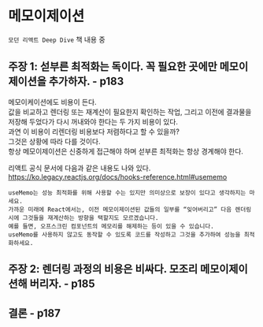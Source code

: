 # 메모이제이션

`모던 리액트 Deep Dive` 책 내용 중

## 주장 1: 섣부른 최적화는 독이다. 꼭 필요한 곳에만 메모이제이션을 추가하자. - p183

메모이케이션에도 비용이 든다.  
값을 비교하고 렌더링 또는 재계산이 필요한지 확인하는 작업, 그리고 이전에 결과물을 저장해 두었다가 다시 꺼내와야 한다는 두 가지 비용이 있다.  
과연 이 비용이 리렌더링 비용보다 저렴하다고 할 수 있을까?  
그것은 상황에 따라 다를 것이다.  
항상 메모이제이션은 신중하게 접근해야 하며 섣부른 최적화는 항상 경계해야 한다.

리액트 공식 문서에 다음과 같은 내용도 나와 있다.  
https://ko.legacy.reactjs.org/docs/hooks-reference.html#usememo

```
useMemo는 성능 최적화를 위해 사용할 수는 있지만 의미상으로 보장이 있다고 생각하지는 마세요.
가까운 미래에 React에서는, 이전 메모이제이션된 값들의 일부를 “잊어버리고” 다음 렌더링 시에 그것들을 재계산하는 방향을 택할지도 모르겠습니다.
예를 들면, 오프스크린 컴포넌트의 메모리를 해제하는 등이 있을 수 있습니다.
useMemo를 사용하지 않고도 동작할 수 있도록 코드를 작성하고 그것을 추가하여 성능을 최적화하세요.
```

## 주장 2: 렌더링 과정의 비용은 비싸다. 모조리 메모이제이션해 버리자. - p185

## 결론 - p187
